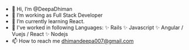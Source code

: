 - 👋 Hi, I’m @DeepaDhiman
- 👀 I’m working as Full Stack Developer
- 🌱 I’m currently learning React.
- 💞️ I've worked in following Languages:
✨ Rails
✨ Javascript
✨ Angular / Vuejs / React
✨ Nodejs
- 📫 How to reach me dhimandeepa007@gmail.com

<!---
DeepaDhiman/DeepaDhiman is a ✨ special ✨ repository because its `README.md` (this file) appears on your GitHub profile.
You can click the Preview link to take a look at your changes.
--->
